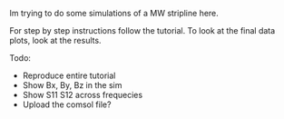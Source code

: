 Im trying to do some simulations of a MW stripline here. 

For step by step instructions follow the tutorial. 
To look at the final data plots, look at the results.

Todo:
* Reproduce entire tutorial
* Show Bx, By, Bz in the sim
* Show S11 S12 across frequecies
* Upload the comsol file?